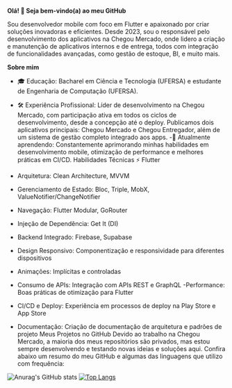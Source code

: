 **Olá! 👋 Seja bem-vindo(a) ao meu GitHub**

Sou desenvolvedor mobile com foco em Flutter e apaixonado por criar soluções inovadoras e eficientes. Desde 2023, sou o responsável pelo desenvolvimento dos aplicativos na Chegou Mercado, onde lidero a criação e manutenção de aplicativos internos e de entrega, todos com integração de funcionalidades avançadas, como gestão de estoque, BI, e muito mais.

**Sobre mim**
- 🎓 Educação: Bacharel em Ciência e Tecnologia (UFERSA) e estudante de Engenharia de Computação (UFERSA).
- 🛠 Experiência Profissional: Líder de desenvolvimento na Chegou Mercado, com participação ativa em todos os ciclos de desenvolvimento, desde a concepção até o deploy. Publicamos dois aplicativos principais: Chegou Mercado e Chegou Entregador, além de um sistema de gestão completo integrado aos apps.
-🌱 Atualmente aprendendo: Constantemente aprimorando minhas habilidades em desenvolvimento mobile, otimização de performance e melhores práticas em CI/CD.
Habilidades Técnicas ⚡
Flutter

- Arquitetura: Clean Architecture, MVVM
- Gerenciamento de Estado: Bloc, Triple, MobX, ValueNotifier/ChangeNotifier
- Navegação: Flutter Modular, GoRouter
- Injeção de Dependência: Get It (DI)
- Backend Integrado: Firebase, Supabase
- Design Responsivo: Componentização e responsividade para diferentes dispositivos
- Animações: Implícitas e controladas
- Consumo de APIs: Integração com APIs REST e GraphQL
-Performance: Boas práticas de otimização para Flutter
- CI/CD e Deploy: Experiência em processos de deploy na Play Store e App Store
- Documentação: Criação de documentação de arquitetura e padrões de projeto
Meus Projetos no GitHub
Devido ao trabalho na Chegou Mercado, a maioria dos meus repositórios são privados, mas estou sempre desenvolvendo e testando novas ideias e soluções aqui. Confira abaixo um resumo do meu GitHub e algumas das linguagens que utilizo com frequência:

![Anurag's GitHub stats](https://github-readme-stats.vercel.app/api?username=thiagolop&show_icons=true&theme=dark)   [![Top Langs](https://github-readme-stats.vercel.app/api/top-langs/?username=thiagolop&layout=compact&theme=dark)](https://github.com/thiagolop/github-readme-stats)


